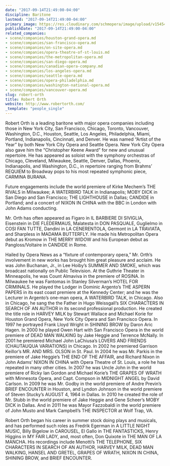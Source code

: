 ```yaml
---
date: "2017-09-14T21:49:00-04:00"
discipline: Baritone
lastmod: "2017-09-14T21:49:00-04:00"
primary_image: https://res.cloudinary.com/schmopera/image/upload/v1545409169/media/webhook-uploads/1505440004902/2017-09-13---Orth_Robert.jpg.jpg
publishDate: "2017-09-14T21:49:00-04:00"
related_companies:
- scene/companies/houston-grand-opera.md
- scene/companies/san-francisco-opera.md
- scene/companies/on-site-opera.md
- scene/companies/opera-theatre-of-st-louis.md
- scene/companies/the-metropolitan-opera.md
- scene/companies/san-diego-opera.md
- scene/companies/canadian-opera-company.md
- scene/companies/los-angeles-opera.md
- scene/companies/seattle-opera.md
- scene/companies/opera-philadelphia.md
- scene/companies/washington-national-opera.md
- scene/companies/vancouver-opera.md
slug: robert-orth
title: Robert Orth
website: http://www.robertorth.com/
_template: "people_single"
---
```


Robert Orth is a leading baritone with major opera companies including those in New York City, San Francisco, Chicago, Toronto, Vancouver,  Washington, D.C., Houston, Seattle, Los Angeles, Philadelphia, Miami, Portland, Indianapolis, Cincinnati, and Denver. He was named “Artist of the Year” by both New York City Opera and Seattle Opera. New York City Opera also gave him the “Christopher Keene Award” for new and unusual repertoire. He has appeared as soloist with the symphony orchestras of Chicago, Cleveland, Milwaukee, Seattle, Denver, Dallas, Phoenix, Indianapolis, and Washington, D.C., in repertoire ranging from Brahms’ REQUIEM to Broadway pops to his most repeated symphonic piece, CARMINA BURANA.

Future engagements include the world premiere of Kirke Mechem’s THE RIVALS in Milwaukee; A WATERBIRD TALK in Indianapolis; MOBY DICK in San Diego and San Francisco; THE LIGHTHOUSE in Dallas; CANDIDE in Portland; and a concert of NIXON IN CHINA with the BBC in London with John Adams conducting.

Mr. Orth has often appeared as Figaro in IL BARBIERE DI SIVIGLIA, Eisenstein in DIE FLEDERMAUS, Malatesta in DON PASQUALE, Guglielmo in COSI FAN TUTTE, Dandini in LA CENERENTOLA, Germont in LA TRAVIATA, and Sharpless in MADAMA BUTTERFLY. He made his Metropolitan Opera debut as Kromow in THE MERRY WIDOW and his European debut as Pangloss/Voltaire in CANDIDE in Rome.

Hailed by Opera News as a “fixture of contemporary opera,” Mr. Orth’s involvement in new works has brought him great pleasure and acclaim. He was John Buchanan, Jr., in Lee Hoiby’s SUMMER AND SMOKE, which was broadcast nationally on Public Television. At the Guthrie Theater in Minneapolis, he was Count Almaviva in the premiere of ROSINA. In Milwaukee he was Fantomas in Stanley Silverman’s HOTEL FOR CRIMINALS. He played the Lodger in Dominic Argento’s THE ASPERN PAPERS in its east coast premiere at the Kennedy Center; and he was the Lecturer in Argento’s one-man opera, A WATERBIRD TALK, in Chicago. Also in Chicago, he sang the the Father in Hugo Weissgall’s SIX CHARACTERS IN SEARCH OF AN AUTHOR in its second professional production. He created the title role in HARVEY MILK by Stewart Wallace and Michael Korie for Houston Grand Opera, New York City Opera and San Francisco Opera. In 1997 he portrayed Frank Lloyd Wright in SHINING BROW by Daron Aric Hagen. In 2000 he played Owen Hart with San Francisco Opera in the world premiere of DEAD MAN WALKING by Jake Heggie and Terrence McNally. In 2001 he premiered Michael John LaChiusa’s LOVERS AND FRIENDS (CHAUTAUQUA VARIATIONS) in Chicago. In 2002 he premiered Garrison Keillor’s MR. AND MRS. OLSON in St. Paul. In 2004 he was Mr. Parkis in the premiere of Jake Heggie’s THE END OF THE AFFAIR, and Richard Nixon in John Adams’ NIXON IN CHINA with Opera Theatre of St. Louis, a role he has repeated in many other cities. In 2007 he was Uncle John in the world premiere of Ricky Ian Gordon and Michael Korie’s THE GRAPES OF WRATH with Minnesota Opera, and Capt. Compson in MIDNIGHT ANGEL by David Carlson. In 2009 he was Mr. Godby in the world premiere of Andre Previn’s BRIEF ENCOUNTER in Houston, and Lyndon Johnson in the world premiere of Steven Stucky’s AUGUST 4, 1964 in Dallas. In 2010 he created the role of Mr. Stubb in the world premiere of Jake Heggie and Gene Scheer’s MOBY DICK in Dallas. And in 2011 he was Mayor Fazzobaldi in the world premiere of John Musto and Mark Campbell’s THE INSPECTOR at Wolf Trap, VA.

Robert Orth began his career in summer stock doing plays and musicals, and has performed such roles as Fredrik Egerman in A LITTLE NIGHT MUSIC, Billy Bigelow in CAROUSEL, El Gallo in THE FANTASTICKS, Henry Higgins in MY FAIR LADY, and, most often, Don Quixote in THE MAN OF LA MANCHA. His recordings include Menotti’s THE TELEPHONE, SIX CHARACTERS IN SEARCH OF AN AUTHOR, HARVEY MILK, DEAD MAN WALKING, HANSEL AND GRETEL, GRAPES OF WRATH, NIXON IN CHINA, SHINING BROW, and BRIEF ENCOUNTER.
